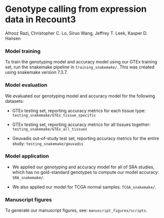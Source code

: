 # Genotype calling from expression data in Recount3

Afrooz Razi, Christopher C. Lo, Siruo Wang, Jeffrey T. Leek, Kasper D. Hansen 

### Model training 

To train the genotyping model and accuracy model using our GTEx training set, run the snakemake pipeline in `training_snakemake/`. This was created using snakemake version 7.3.7.

### Model evaluation

We evaluated our genotyping model and accuracy model for the following datasets:

- GTEx testing set, reporting accuracy metrics for each tissue type: `testing_snakemake/GTEx_tissue_specific`

- GTEx testing set, reporting accuracy metrics for all tissues together: `testing_snakemake/GTEx_all_tissues`

- Geuvadis out-of-study test set, reporting accuracy metrics for the entire study: `testing_snakemake/geuvadis`

### Model application

- We applied our genotyping and accuracy model for all of SRA studies, which has no gold-standard genotypes to compute our model accuracy: `SRA_snakemake/`.

- We also applied our model for TCGA normal samples: `TCGA_snakemake/`.

### Manuscript figures

To generate our manuscript figures, see: `manuscript_figures/scripts`. 

